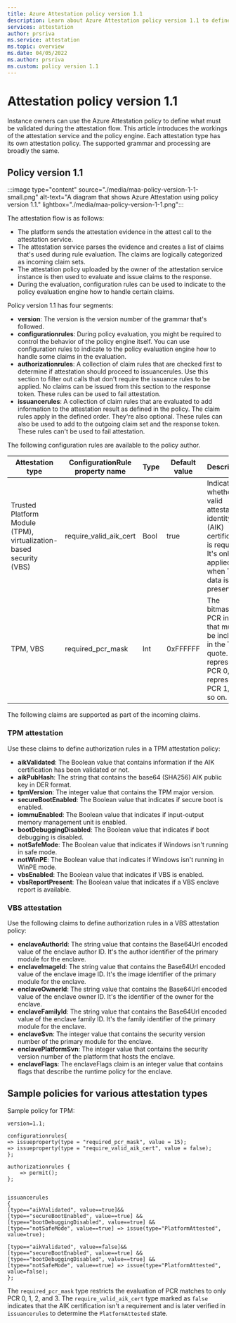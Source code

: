 ```yaml
---
title: Azure Attestation policy version 1.1
description: Learn about Azure Attestation policy version 1.1 to define what must be validated during the attestation flow.
services: attestation
author: prsriva
ms.service: attestation
ms.topic: overview
ms.date: 04/05/2022
ms.author: prsriva
ms.custom: policy version 1.1 
---
```


# Attestation policy version 1.1

Instance owners can use the Azure Attestation policy to define what must be validated during the attestation flow. This article introduces the workings of the attestation service and the policy engine. Each attestation type has its own attestation policy. The supported grammar and processing are broadly the same.

## Policy version 1.1

:::image type="content" source="./media/maa-policy-version-1-1-small.png" alt-text="A diagram that shows Azure Attestation using policy version 1.1." lightbox="./media/maa-policy-version-1-1.png":::

The attestation flow is as follows:

- The platform sends the attestation evidence in the attest call to the attestation service.
- The attestation service parses the evidence and creates a list of claims that's used during rule evaluation. The claims are logically categorized as incoming claim sets.
- The attestation policy uploaded by the owner of the attestation service instance is then used to evaluate and issue claims to the response.
- During the evaluation, configuration rules can be used to indicate to the policy evaluation engine how to handle certain claims.

Policy version 1.1 has four segments:

- **version**: The version is the version number of the grammar that's followed.
- **configurationrules**: During policy evaluation, you might be required to control the behavior of the policy engine itself. You can use configuration rules to indicate to the policy evaluation engine how to handle some claims in the evaluation.
- **authorizationrules**: A collection of claim rules that are checked first to determine if attestation should proceed to issuancerules. Use this section to filter out calls that don't require the issuance rules to be applied. No claims can be issued from this section to the response token. These rules can be used to fail attestation.
- **issuancerules**: A collection of claim rules that are evaluated to add information to the attestation result as defined in the policy. The claim rules apply in the defined order. They're also optional. These rules can also be used to add to the outgoing claim set and the response token. These rules can't be used to fail attestation.

The following configuration rules are available to the policy author.

| Attestation type | ConfigurationRule property name | Type | Default value | Description |
| ----------- | ----------- | ----------- | ----------- |----------- |
| Trusted Platform Module (TPM), virtualization-based security (VBS) | require_valid_aik_cert | Bool | true | Indicates whether a valid attestation identity key (AIK) certificate is required. It's only applied when TPM data is present.|
| TPM, VBS | required_pcr_mask | Int | 0xFFFFFF | The bitmask for PCR indices that must be included in the TPM quote. Bit 0 represents PCR 0, bit 1 represents PCR 1, and so on. |

The following claims are supported as part of the incoming claims.

### TPM attestation

Use these claims to define authorization rules in a TPM attestation policy:

- **aikValidated**: The Boolean value that contains information if the AIK certification has been validated or not.
- **aikPubHash**: The string that contains the base64 (SHA256) AIK public key in DER format.
- **tpmVersion**: The integer value that contains the TPM major version.
- **secureBootEnabled**: The Boolean value that indicates if secure boot is enabled.
- **iommuEnabled**: The Boolean value that indicates if input-output memory management unit is enabled.
- **bootDebuggingDisabled**: The Boolean value that indicates if boot debugging is disabled.
- **notSafeMode**: The Boolean value that indicates if Windows isn't running in safe mode.
- **notWinPE**: The Boolean value that indicates if Windows isn't running in WinPE mode.
- **vbsEnabled**: The Boolean value that indicates if VBS is enabled.
- **vbsReportPresent**: The Boolean value that indicates if a VBS enclave report is available.

### VBS attestation

Use the following claims to define authorization rules in a VBS attestation policy:

- **enclaveAuthorId**: The string value that contains the Base64Url encoded value of the enclave author ID. It's the author identifier of the primary module for the enclave.
- **enclaveImageId**: The string value that contains the Base64Url encoded value of the enclave image ID. It's the image identifier of the primary module for the enclave.
- **enclaveOwnerId**: The string value that contains the Base64Url encoded value of the enclave owner ID. It's the identifier of the owner for the enclave.
- **enclaveFamilyId**: The string value that contains the Base64Url encoded value of the enclave family ID. It's the family identifier of the primary module for the enclave.
- **enclaveSvn**: The integer value that contains the security version number of the primary module for the enclave.
- **enclavePlatformSvn**: The integer value that contains the security version number of the platform that hosts the enclave.
- **enclaveFlags**: The enclaveFlags claim is an integer value that contains flags that describe the runtime policy for the enclave.

## Sample policies for various attestation types

Sample policy for TPM:

```
version=1.1;

configurationrules{
=> issueproperty(type = "required_pcr_mask", value = 15);
=> issueproperty(type = "require_valid_aik_cert", value = false);
};

authorizationrules { 
    => permit();
};


issuancerules
{
[type=="aikValidated", value==true]&& 
[type=="secureBootEnabled", value==true] &&
[type=="bootDebuggingDisabled", value==true] && 
[type=="notSafeMode", value==true] => issue(type="PlatformAttested", value=true);

[type=="aikValidated", value==false]&& 
[type=="secureBootEnabled", value==true] &&
[type=="bootDebuggingDisabled", value==true] && 
[type=="notSafeMode", value==true] => issue(type="PlatformAttested", value=false);
};
```

The `required_pcr_mask` type restricts the evaluation of PCR matches to only PCR 0, 1, 2, and 3.
The `require_valid_aik_cert` type marked as `false` indicates that the AIK certification isn't a requirement and is later verified in `issuancerules` to determine the `PlatformAttested` state.
